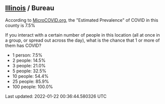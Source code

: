 
## [Illinois](/united-states/illinois) / Bureau

According to [MicroCOVID.org](http://microcovid.org),
the "Estimated Prevalence" of COVID in this county is 7.5%

If you interact with a certain number of people in this location
(all at once in a group, or spread out across the day), what is the chance that
1 or more of them has COVID?

- 1 person: 7.5%
- 2 people: 14.5%
- 3 people: 21.0%
- 5 people: 32.5%
- 10 people: 54.4%
- 25 people: 85.9%
- 100 people: 100.0%

Last updated: 2022-01-22 00:36:44.580326 UTC
